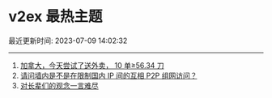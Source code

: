 # v2ex 最热主题

最近更新时间: 2023-07-09 14:02:32

--- 
1. [加拿大，今天尝试了送外卖， 10 单≥56.34 刀](https://www.v2ex.com/t/955214) 
2. [请问墙内是不是在限制国内 IP 间的互相 P2P 组网访问？](https://www.v2ex.com/t/955206) 
3. [对长辈们的观念一言难尽](https://www.v2ex.com/t/955222) 
